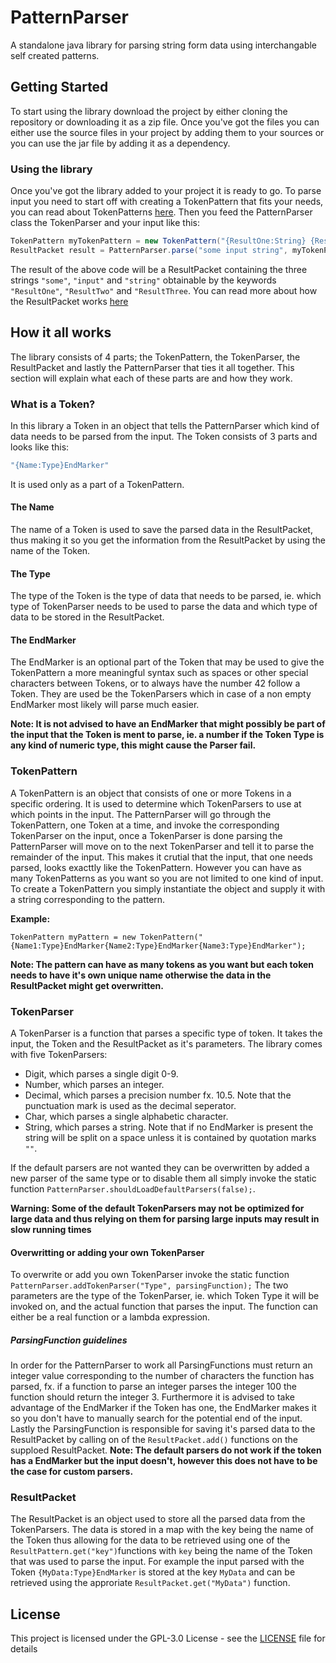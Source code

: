 # PatternParser
A standalone java library for parsing string form data using interchangable self created patterns.

## Getting Started
To start using the library download the project by either cloning the repository or downloading it as a zip file.
Once you've got the files you can either use the source files in your project by adding them to your sources or you can use the jar file by adding it as a dependency.

### Using the library
Once you've got the library added to your project it is ready to go.
To parse input you need to start off with creating a TokenPattern that fits your needs, you can read about TokenPatterns [here](#tokenpattern).
Then you feed the PatternParser class the TokenParser and your input like this:
```java
TokenPattern myTokenPattern = new TokenPattern("{ResultOne:String} {ResultTwo:String} {ResultThree:String}");
ResultPacket result = PatternParser.parse("some input string", myTokenPattern);
```
The result of the above code will be a ResultPacket containing the three strings `"some"`, `"input"` and `"string"` obtainable by the keywords `"ResultOne"`, `"ResultTwo"` and `"ResultThree`. You can read more about how the ResultPacket works [here](#resultpacket)

## How it all works
The library consists of 4 parts; the TokenPattern, the TokenParser, the ResultPacket and lastly the PatternParser that ties it all together. This section will explain what each of these parts are and how they work.

### What is a Token?
In this library a Token in an object that tells the PatternParser which kind of data needs to be parsed from the input.
The Token consists of 3 parts and looks like this: 
```java
"{Name:Type}EndMarker"
```
It is used only as a part of a TokenPattern.
#### The Name
The name of a Token is used to save the parsed data in the ResultPacket, thus making it so you get the information from the ResultPacket by using the name of the Token.

#### The Type
The type of the Token is the type of data that needs to be parsed, ie. which type of TokenParser needs to be used to parse the data and which type of data to be stored in the ResultPacket.

#### The EndMarker
The EndMarker is an optional part of the Token that may be used to give the TokenPattern a more meaningful syntax such as spaces or other special characters between Tokens, or to always have the number 42 follow a Token. They are used be the TokenParsers which in case of a non empty EndMarker most likely will parse much easier.

**Note: It is not advised to have an EndMarker that might possibly be part of the input that the Token is ment to parse, ie. a number if the Token Type is any kind of numeric type, this might cause the Parser fail.**

### TokenPattern
A TokenPattern is an object that consists of one or more Tokens in a specific ordering. It is used to determine which TokenParsers to use at which points in the input. The PatternParser will go through the TokenPattern, one Token at a time, and invoke the corresponding TokenParser on the input, once a TokenParser is done parsing the PatternParser will move on to the next TokenParser and tell it to parse the remainder of the input. This makes it crutial that the input, that one needs parsed, looks exacttly like the TokenPattern.
However you can have as many TokenPatterns as you want so you are not limited to one kind of input.
To create a TokenPattern you simply instantiate the object and supply it with a string corresponding to the pattern.

**Example:**
```jave
TokenPattern myPattern = new TokenPattern("{Name1:Type}EndMarker{Name2:Type}EndMarker{Name3:Type}EndMarker");
```
**Note: The pattern can have as many tokens as you want but each token needs to have it's own unique name otherwise the data in the ResultPacket might get overwritten.**
### TokenParser
A TokenParser is a function that parses a specific type of token. It takes the input, the Token and the ResultPacket as it's parameters.
The library comes with five TokenParsers:
* Digit, which parses a single digit 0-9.
* Number, which parses an integer.
* Decimal, which parses a precision number fx. 10.5. Note that the punctuation mark is used as the decimal seperator.
* Char, which parses a single alphabetic character.
* String, which parses a string. Note that if no EndMarker is present the string will be split on a space unless it is contained by quotation marks `""`.

If the default parsers are not wanted they can be overwritten by added a new parser of the same type or to disable them all simply invoke the static function `PatternParser.shouldLoadDefaultParsers(false);`.

**Warning: Some of the default TokenParsers may not be optimized for large data and thus relying on them for parsing large inputs may result in slow running times**

#### Overwritting or adding your own TokenParser
To overwrite or add you own TokenParser invoke the static function `PatternParser.addTokenParser("Type", parsingFunction);`
The two parameters are the type of the TokenParser, ie. which Token Type it will be invoked on, and the actual function that parses the input. The function can either be a real function or a lambda expression.

##### ParsingFunction guidelines
In order for the PatternParser to work all ParsingFunctions must return an integer value corresponding to the number of characters the function has parsed, fx. if a function to parse an integer parses the integer 100 the function should return the integer 3.
Furthermore it is advised to take advantage of the EndMarker if the Token has one, the EndMarker makes it so you don't have to manually search for the potential end of the input.
Lastly the ParsingFunction is responsible for saving it's parsed data to the ResultPacket by calling on of the `ResultPacket.add()` functions on the supploed ResultPacket.
**Note: The default parsers do not work if the token has a EndMarker but the input doesn't, however this does not have to be the case for custom parsers.**

### ResultPacket
The ResultPacket is an object used to store all the parsed data from the TokenParsers. The data is stored in a map with the key being the name of the Token thus allowing for the data to be retrieved using one of the `ResultPattern.get("key")`functions with `key` being the name of the Token that was used to parse the input. For example the input parsed with the Token `{MyData:Type}EndMarker` is stored at the key `MyData` and can be retrieved using the approriate `ResultPacket.get("MyData")` function.

## License
This project is licensed under the GPL-3.0 License - see the [LICENSE](LICENSE) file for details
